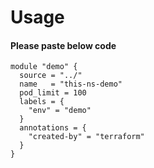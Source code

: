 # Usage

#### Please paste below code
```
module "demo" {
  source = "../"
  name   = "this-ns-demo"
  pod_limit = 100
  labels = {
    "env" = "demo"
  }
  annotations = {
    "created-by" = "terraform"
  }
}
```